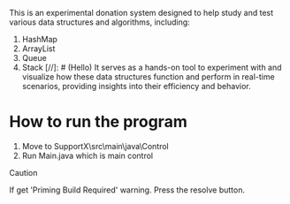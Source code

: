 This is an experimental donation system designed to help study and test various data structures and algorithms, including:
  1. HashMap
  2. ArrayList
  3. Queue
  4. Stack
[//]: # (Hello)
  It serves as a hands-on tool to experiment with and visualize how these data structures function and perform in real-time scenarios, providing insights into their efficiency and behavior.

# How to run the program
1. Move to SupportX\src\main\java\Control
2. Run Main.java which is main control

> [!CAUTION]
If get 'Priming Build Required' warning. Press the resolve button.
